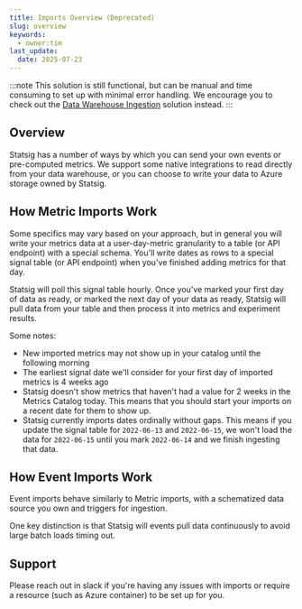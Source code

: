 ```yaml
---
title: Imports Overview (Deprecated)
slug: overview
keywords:
  - owner:tim
last_update:
  date: 2025-07-23
---
```


:::note
This solution is still functional, but can be manual and time consuming to set up with minimal error handling. We encourage you to check out the [Data Warehouse Ingestion](../../data-warehouse-ingestion/introduction.md) solution instead.
:::

## Overview

Statsig has a number of ways by which you can send your own events or pre-computed metrics. We support some native integrations to read directly from your data warehouse, or you can choose to write your data to Azure storage owned by Statsig.

## How Metric Imports Work

Some specifics may vary based on your approach, but in general you will write your metrics data at a user-day-metric granularity to a table (or API endpoint) with a special schema. You'll write dates as rows to a special signal table (or API endpoint) when you've finished adding metrics for that day.

Statsig will poll this signal table hourly. Once you've marked your first day of data as ready, or marked the next day of your data as ready, Statsig will pull data from your table and then process it into metrics and experiment results.

Some notes:

- New imported metrics may not show up in your catalog until the following morning
- The earliest signal date we'll consider for your first day of imported metrics is 4 weeks ago
- Statsig doesn't show metrics that haven't had a value for 2 weeks in the Metrics Catalog today. This means that you should start your imports on a recent date for them to show up.
- Statsig currently imports dates ordinally without gaps. This means if you update the signal table for `2022-06-13` and `2022-06-15`, we won't load the data for `2022-06-15` until you mark `2022-06-14` and we finish ingesting that data.

## How Event Imports Work

Event imports behave similarly to Metric imports, with a schematized data source you own and triggers for ingestion.

One key distinction is that Statsig will events pull data continuously to avoid large batch loads timing out.

## Support

Please reach out in slack if you're having any issues with imports or require a resource (such as Azure container) to be set up for you.
